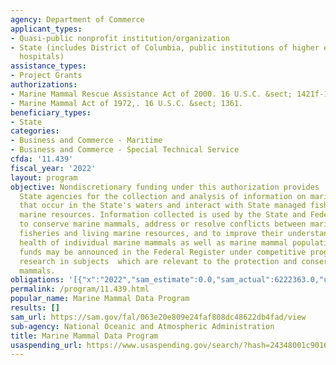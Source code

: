 ```yaml
---
agency: Department of Commerce
applicant_types:
- Quasi-public nonprofit institution/organization
- State (includes District of Columbia, public institutions of higher education and
  hospitals)
assistance_types:
- Project Grants
authorizations:
- Marine Mammal Rescue Assistance Act of 2000. 16 U.S.C. &sect; 1421f-1.
- Marine Mammal Act of 1972,. 16 U.S.C. &sect; 1361.
beneficiary_types:
- State
categories:
- Business and Commerce - Maritime
- Business and Commerce - Special Technical Service
cfda: '11.439'
fiscal_year: '2022'
layout: program
objective: Nondiscretionary funding under this authorization provides  support to
  State agencies for the collection and analysis of information on marine mammals
  that occur in the State's waters and interact with State managed fisheries and other
  marine resources. Information collected is used by the State and Federal governments
  to conserve marine mammals, address or resolve conflicts between marine mammals,
  fisheries and living marine resources, and to improve their understanding of the
  health of individual marine mammals as well as marine mammal populations.  Discretionary
  funds may be announced in the Federal Register under competitive programs to undertake
  research in subjects  which are relevant to the protection and conservation of marine
  mammals.
obligations: '[{"x":"2022","sam_estimate":0.0,"sam_actual":6222363.0,"usa_spending_actual":6211406.82},{"x":"2023","sam_estimate":6625165.0,"sam_actual":0.0,"usa_spending_actual":4679923.79},{"x":"2024","sam_estimate":7300000.0,"sam_actual":0.0,"usa_spending_actual":0.0}]'
permalink: /program/11.439.html
popular_name: Marine Mammal Data Program
results: []
sam_url: https://sam.gov/fal/063e20e809e24faf808dc48622db4fad/view
sub-agency: National Oceanic and Atmospheric Administration
title: Marine Mammal Data Program
usaspending_url: https://www.usaspending.gov/search/?hash=24348001c901652b5f782468e0bb10b8
---
```

